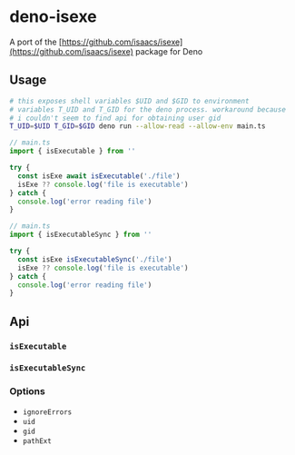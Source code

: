 # deno-isexe

A port of the [https://github.com/isaacs/isexe](https://github.com/isaacs/isexe) package for Deno

## Usage

```sh
# this exposes shell variables $UID and $GID to environment
# variables T_UID and T_GID for the deno process. workaround because
# i couldn't seem to find api for obtaining user gid
T_UID=$UID T_GID=$GID deno run --allow-read --allow-env main.ts
```

```js
// main.ts
import { isExecutable } from ''

try {
  const isExe await isExecutable('./file')
  isExe ?? console.log('file is executable')
} catch {
  console.log('error reading file')
}
```

```js
// main.ts
import { isExecutableSync } from ''

try {
  const isExe isExecutableSync('./file')
  isExe ?? console.log('file is executable')
} catch {
  console.log('error reading file')
}
```

## Api

### `isExecutable`

### `isExecutableSync`

### Options

- `ignoreErrors`
- `uid`
- `gid`
- `pathExt`
